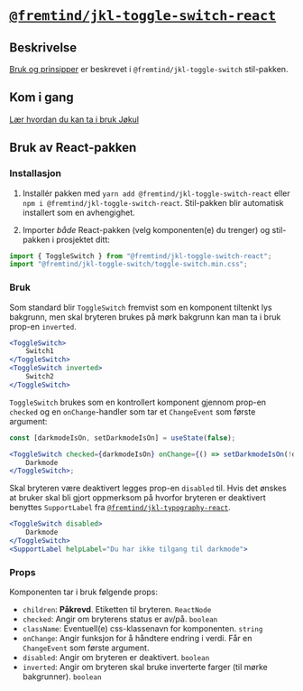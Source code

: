 # [`@fremtind/jkl-toggle-switch-react`](https://fremtind.github.io/jokul/components/toggleswitch/)

## Beskrivelse

[Bruk og prinsipper](https://fremtind.github.io/jokul/components/toggleswitch/) er beskrevet i `@fremtind/jkl-toggle-switch` stil-pakken.

## Kom i gang

[Lær hvordan du kan ta i bruk Jøkul](https://fremtind.github.io/jokul/developer/getting-started/)

## Bruk av React-pakken

### Installasjon

1. Installér pakken med `yarn add @fremtind/jkl-toggle-switch-react` eller `npm i @fremtind/jkl-toggle-switch-react`. Stil-pakken blir automatisk installert som en avhengighet.

2. Importer _både_ React-pakken (velg komponenten(e) du trenger) og stil-pakken i prosjektet ditt:

```js
import { ToggleSwitch } from "@fremtind/jkl-toggle-switch-react";
import "@fremtind/jkl-toggle-switch/toggle-switch.min.css";
```

### Bruk

Som standard blir `ToggleSwitch` fremvist som en komponent tiltenkt lys bakgrunn, men skal bryteren brukes på mørk bakgrunn kan man ta i bruk prop-en `inverted`.

```jsx
<ToggleSwitch>
    Switch1
</ToggleSwitch>
<ToggleSwitch inverted>
    Switch2
</ToggleSwitch>
```

`ToggleSwitch` brukes som en kontrollert komponent gjennom prop-en `checked` og en `onChange`-handler som tar et `ChangeEvent` som første argument:

```jsx
const [darkmodeIsOn, setDarkmodeIsOn] = useState(false);

<ToggleSwitch checked={darkmodeIsOn} onChange={() => setDarkmodeIsOn(!darkmodeIsOn)}>
    Darkmode
</ToggleSwitch>;
```

Skal bryteren være deaktivert legges prop-en `disabled` til. Hvis det ønskes at bruker skal bli gjort oppmerksom på hvorfor bryteren er deaktivert benyttes `SupportLabel` fra [`@fremtind/jkl-typography-react`](https://fremtind.github.io/jokul/components/typography).

```jsx
<ToggleSwitch disabled>
    Darkmode
</ToggleSwitch>
<SupportLabel helpLabel="Du har ikke tilgang til darkmode">
```

### Props

Komponenten tar i bruk følgende props:

-   `children`: **Påkrevd**. Etiketten til bryteren. `ReactNode`
-   `checked`: Angir om bryterens status er av/på. `boolean`
-   `className`: Eventuell(e) css-klassenavn for komponenten. `string`
-   `onChange`: Angir funksjon for å håndtere endring i verdi. Får en `ChangeEvent` som første argument.
-   `disabled`: Angir om bryteren er deaktivert. `boolean`
-   `inverted`: Angir om bryteren skal bruke inverterte farger (til mørke bakgrunner). `boolean`
